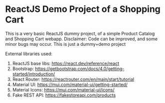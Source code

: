 # ReactJS Demo Project of a Shopping Cart
This is a very basic ReactJS dummy project, of a simple Product Catalog and Shopping Cart webapp.
Disclaimer: Code can be improved, and some minor bugs may occur. This is just a dummy+demo project

External libraries used:
1) ReactJS base libs: https://react.dev/reference/react
2) Bootstrap: https://getbootstrap.com/docs/4.0/getting-started/introduction/
3) React Router: https://reactrouter.com/en/main/start/tutorial
4) Material UI: https://mui.com/material-ui/getting-started/
5) Material Icons: https://mui.com/material-ui/icons/
6) Fake REST API: https://fakestoreapi.com/products
